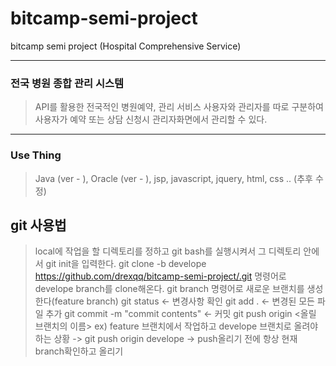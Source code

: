 # bitcamp-semi-project
bitcamp semi project (Hospital Comprehensive Service)

* * *

### 전국 병원 종합 관리 시스템
>API를 활용한 전국적인 병원예약, 관리 서비스
사용자와 관리자를 따로 구분하여 사용자가 예약 또는 상담 신청시 관리자화면에서 관리할 수 있다.

* * *

### Use Thing
>Java (ver - ), Oracle (ver - ), jsp, javascript, jquery, html, css .. (추후 수정)


## git  사용법
> local에 작업을 할 디렉토리를 정하고 git bash를 실행시켜서 그 디렉토리 안에서 git init을 입력한다.
> git clone -b develope https://github.com/drexqq/bitcamp-semi-project/.git 명령어로 develope branch를 clone해온다.
> git branch <branch-name> 명령어로 새로운 브랜치를 생성한다(feature branch)
> git status <- 변경사항 확인
> git add . <- 변경된 모든 파일 추가
> git commit -m "commit contents" <- 커밋
> git push origin <올릴 브랜치의 이름>
  ex) feature 브랜치에서 작업하고 develope 브랜치로 올려야 하는 상황
     -> git push origin develope
     -> push올리기 전에 항상 현재 branch확인하고 올리기
